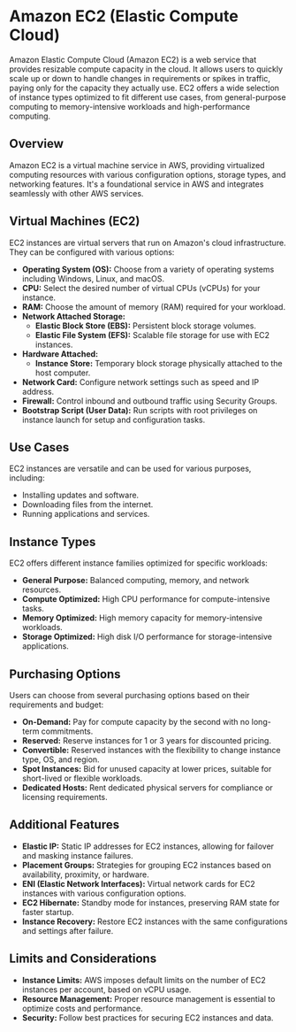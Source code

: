 # Amazon EC2 (Elastic Compute Cloud)

Amazon Elastic Compute Cloud (Amazon EC2) is a web service that provides resizable compute capacity in the cloud. It allows users to quickly scale up or down to handle changes in requirements or spikes in traffic, paying only for the capacity they actually use. EC2 offers a wide selection of instance types optimized to fit different use cases, from general-purpose computing to memory-intensive workloads and high-performance computing.

## Overview

Amazon EC2 is a virtual machine service in AWS, providing virtualized computing resources with various configuration options, storage types, and networking features. It's a foundational service in AWS and integrates seamlessly with other AWS services.

## Virtual Machines (EC2)

EC2 instances are virtual servers that run on Amazon's cloud infrastructure. They can be configured with various options:

- **Operating System (OS):** Choose from a variety of operating systems including Windows, Linux, and macOS.
- **CPU:** Select the desired number of virtual CPUs (vCPUs) for your instance.
- **RAM:** Choose the amount of memory (RAM) required for your workload.
- **Network Attached Storage:**
  - **Elastic Block Store (EBS):** Persistent block storage volumes.
  - **Elastic File System (EFS):** Scalable file storage for use with EC2 instances.
- **Hardware Attached:**
  - **Instance Store:** Temporary block storage physically attached to the host computer.
- **Network Card:** Configure network settings such as speed and IP address.
- **Firewall:** Control inbound and outbound traffic using Security Groups.
- **Bootstrap Script (User Data):** Run scripts with root privileges on instance launch for setup and configuration tasks.

## Use Cases

EC2 instances are versatile and can be used for various purposes, including:

- Installing updates and software.
- Downloading files from the internet.
- Running applications and services.

## Instance Types

EC2 offers different instance families optimized for specific workloads:

- **General Purpose:** Balanced computing, memory, and network resources.
- **Compute Optimized:** High CPU performance for compute-intensive tasks.
- **Memory Optimized:** High memory capacity for memory-intensive workloads.
- **Storage Optimized:** High disk I/O performance for storage-intensive applications.

## Purchasing Options

Users can choose from several purchasing options based on their requirements and budget:

- **On-Demand:** Pay for compute capacity by the second with no long-term commitments.
- **Reserved:** Reserve instances for 1 or 3 years for discounted pricing.
- **Convertible:** Reserved instances with the flexibility to change instance type, OS, and region.
- **Spot Instances:** Bid for unused capacity at lower prices, suitable for short-lived or flexible workloads.
- **Dedicated Hosts:** Rent dedicated physical servers for compliance or licensing requirements.

## Additional Features

- **Elastic IP:** Static IP addresses for EC2 instances, allowing for failover and masking instance failures.
- **Placement Groups:** Strategies for grouping EC2 instances based on availability, proximity, or hardware.
- **ENI (Elastic Network Interfaces):** Virtual network cards for EC2 instances with various configuration options.
- **EC2 Hibernate:** Standby mode for instances, preserving RAM state for faster startup.
- **Instance Recovery:** Restore EC2 instances with the same configurations and settings after failure.

## Limits and Considerations

- **Instance Limits:** AWS imposes default limits on the number of EC2 instances per account, based on vCPU usage.
- **Resource Management:** Proper resource management is essential to optimize costs and performance.
- **Security:** Follow best practices for securing EC2 instances and data.


